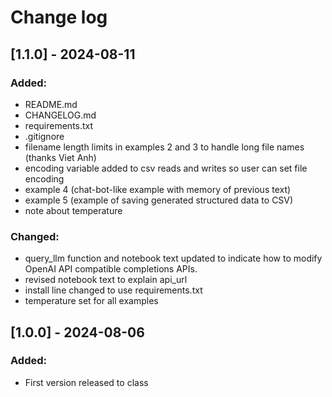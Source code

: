 # Change log

## [1.1.0] - 2024-08-11

### Added:

- README.md
- CHANGELOG.md
- requirements.txt
- .gitignore
- filename length limits in examples 2 and 3 to handle long file names (thanks Viet Anh)
- encoding variable added to csv reads and writes so user can set file encoding
- example 4 (chat-bot-like example with memory of previous text)
- example 5 (example of saving generated structured data to CSV)
- note about temperature

### Changed:

- query_llm function and notebook text updated to indicate how to modify OpenAI API compatible completions APIs.
- revised notebook text to explain api_url
- install line changed to use requirements.txt
- temperature set for all examples

## [1.0.0] - 2024-08-06

### Added:

- First version released to class
